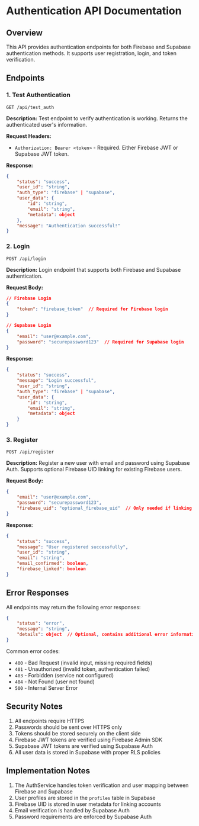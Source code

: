 # Authentication API Documentation

## Overview

This API provides authentication endpoints for both Firebase and Supabase authentication methods. It supports user registration, login, and token verification.

## Endpoints

### 1. Test Authentication

```http
GET /api/test_auth
```

**Description:**
Test endpoint to verify authentication is working. Returns the authenticated user's information.

**Request Headers:**
- `Authorization: Bearer <token>` - Required. Either Firebase JWT or Supabase JWT token.

**Response:**
```json
{
    "status": "success",
    "user_id": "string",
    "auth_type": "firebase" | "supabase",
    "user_data": {
        "id": "string",
        "email": "string",
        "metadata": object
    },
    "message": "Authentication successful!"
}
```

### 2. Login

```http
POST /api/login
```

**Description:**
Login endpoint that supports both Firebase and Supabase authentication.

**Request Body:**
```json
// Firebase Login
{
    "token": "firebase_token"  // Required for Firebase login
}

// Supabase Login
{
    "email": "user@example.com",
    "password": "securepassword123"  // Required for Supabase login
}
```

**Response:**
```json
{
    "status": "success",
    "message": "Login successful",
    "user_id": "string",
    "auth_type": "firebase" | "supabase",
    "user_data": {
        "id": "string",
        "email": "string",
        "metadata": object
    }
}
```

### 3. Register

```http
POST /api/register
```

**Description:**
Register a new user with email and password using Supabase Auth. Supports optional Firebase UID linking for existing Firebase users.

**Request Body:**
```json
{
    "email": "user@example.com",
    "password": "securepassword123",
    "firebase_uid": "optional_firebase_uid"  // Only needed if linking to existing Firebase account
}
```

**Response:**
```json
{
    "status": "success",
    "message": "User registered successfully",
    "user_id": "string",
    "email": "string",
    "email_confirmed": boolean,
    "firebase_linked": boolean
}
```

## Error Responses

All endpoints may return the following error responses:

```json
{
    "status": "error",
    "message": "string",
    "details": object  // Optional, contains additional error information
}
```

Common error codes:
- `400` - Bad Request (invalid input, missing required fields)
- `401` - Unauthorized (invalid token, authentication failed)
- `403` - Forbidden (service not configured)
- `404` - Not Found (user not found)
- `500` - Internal Server Error

## Security Notes

1. All endpoints require HTTPS
2. Passwords should be sent over HTTPS only
3. Tokens should be stored securely on the client side
4. Firebase JWT tokens are verified using Firebase Admin SDK
5. Supabase JWT tokens are verified using Supabase Auth
6. All user data is stored in Supabase with proper RLS policies

## Implementation Notes

1. The AuthService handles token verification and user mapping between Firebase and Supabase
2. User profiles are stored in the `profiles` table in Supabase
3. Firebase UID is stored in user metadata for linking accounts
4. Email verification is handled by Supabase Auth
5. Password requirements are enforced by Supabase Auth
